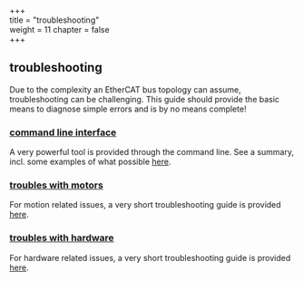+++  
title = "troubleshooting"   
weight = 11
chapter = false  
+++  

## troubleshooting

Due to the complexity an EtherCAT bus topology can assume, troubleshooting can be challenging.
This guide should provide the basic means to diagnose simple errors and is by no means complete!

### [command line interface](ethercatcli)
A very powerful tool is provided through the command line.
See a summary, incl. some examples of what possible [here](ethercatcli).

### [troubles with motors](motion)
For motion related issues, a very short troubleshooting guide is provided [here](motion).

### [troubles with hardware](hardware)
For hardware related issues, a very short troubleshooting guide is provided [here](hardware).
